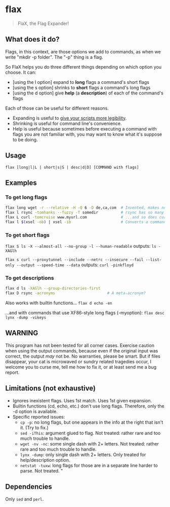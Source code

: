 # flax

> FlaX, the Flag Expander!

## What does it do?
Flags, in this context, are those options we add to commands, as when we write "mkdir -p folder". The "-p" thing is a flag.

So FlaX helps you do three different things depending on which option you choose. It can: 
* [using the l option] expand to **long** flags a command's short flags 
* [using the s option] shrinks to **short** flags a command's long flags
* [using the d option] give **help** (a **description**) of each of the command's flags

Each of those can be useful for different reasons.
* Expanding is useful to [give your scripts more legibility](https://thechangelog.com/use-long-flags-when-scripting/).
* Shrinking is useful for command line's convenience.
* Help is useful because sometimes before executing a command with flags you are not familiar with, you may want to know what it's suppose to be doing.

## Usage 
`flax [long|l|L | short|s|S | desc|d|D] [COMMAND with flags]`

## Examples

### To get long flags
```bash
flax long wget -r --relative -H -Q 6 -D de,ca,com  # Invented, makes no sense
flax l rsync -tomhanks --fuzzy -T somedir          # rsync has so many flags you can have Tom Hanks in it...
flax L curl -tomcruise www.myurl.com               # ...and so does curl
flax l $(xsel -ob) | xsel -ib                      # Converts a command in your clipboard to long flag.
```

### To get short flags
`flax S ls -X --almost-all --no-group -l --human-readable`
outputs: 
`ls -XAGlh`

`flax s curl --proxytunnel --include --netrc --insecure --fail --list-only --output --speed-time --data`
outputs: 
`curl -pinkfloyd`

### To get descriptions
```bash
flax d ls -XAGlh --group-directories-first
flax D rsync -acronyms                       # A meta-acronym?
```
Also works with builtin functions...
`flax d echo -en`

...and with commands that use XF86-style long flags (-myoption):
`flax desc lynx -dump -vikeys`

## WARNING
This program has not been tested for all corner cases. Exercise caution when using the output commands, because even if the original input was correct, the output *may* not be. No warranties, please be smart. But if files disappear, your cat is microwaved or sundry related tragedies occur, I welcome you to curse me, tell me how to fix it, or at least send me a bug report.

## Limitations (not exhaustive)
* Ignores inexistent flags. Uses 1st match. Uses 1st given expansion.
* Builtin functions (cd, echo, etc.) don't use long flags. Therefore, only the -d option is available.
* Specific reported issues:
  * `cp -p`:  no long flags, but one appears in the info at the right that isn't it. (Try to fix.)
  * `sed -iThis`:  argument glued to flag. Not treated: rather rare and too much trouble to handle.
  * `wget -nv -nc`:  some single dash with 2+ letters. Not treated: rather rare and too much trouble to handle.
  * `lynx -dump`:  only single dash with 2+ letters. Only treated for help/description option.
  * `netstat -tuxw`:  long flags for those are in a separate line harder to parse. Not treated.
"

## Dependencies
Only `sed` and `perl`.

